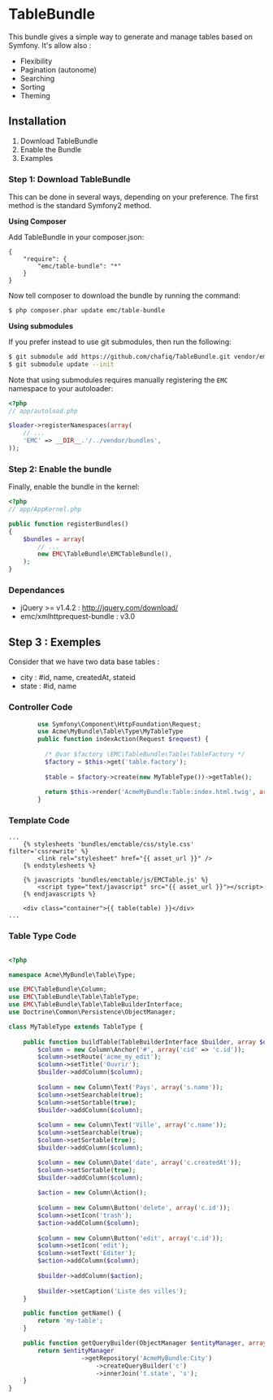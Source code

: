 # TableBundle

This bundle gives a simple way to generate and manage tables based on Symfony. It's allow also :
  - Flexibility
  - Pagination (autonome)
  - Searching
  - Sorting
  - Theming

## Installation

1. Download TableBundle
2. Enable the Bundle
3. Examples

### Step 1: Download TableBundle

This can be done in several ways, depending on your preference. The first method is the standard Symfony2 method.

**Using Composer**

Add TableBundle in your composer.json:

```
{
    "require": {
        "emc/table-bundle": "*"
    }
}
```

Now tell composer to download the bundle by running the command:

``` bash
$ php composer.phar update emc/table-bundle
```

**Using submodules**

If you prefer instead to use git submodules, then run the following:

``` bash
$ git submodule add https://github.com/chafiq/TableBundle.git vendor/emc/table-bundle/EMC/TableBundle/
$ git submodule update --init
```

Note that using submodules requires manually registering the `EMC` namespace to your autoloader:

``` php
<?php
// app/autoload.php

$loader->registerNamespaces(array(
    // ...
    'EMC' => __DIR__.'/../vendor/bundles',
));
```

### Step 2: Enable the bundle

Finally, enable the bundle in the kernel:

``` php
<?php
// app/AppKernel.php

public function registerBundles()
{
    $bundles = array(
        // ...
        new EMC\TableBundle\EMCTableBundle(),
    );
}
```

### Dependances

* jQuery >= v1.4.2 : http://jquery.com/download/
* emc/xmlhttprequest-bundle : v3.0

## Step 3 : Exemples

Consider that we have two data base tables :
  - city : #id, name, createdAt, stateid
  - state : #id, name

### Controller Code
``` php
        use Symfony\Component\HttpFoundation\Request;
        use Acme\MyBundle\Table\Type\MyTableType
        public function indexAction(Request $request) {
            
          /* @var $factory \EMC\TableBundle\Table\TableFactory */
          $factory = $this->get('table.factory');
          
          $table = $factory->create(new MyTableType())->getTable();
          
          return $this->render('AcmeMyBundle:Table:index.html.twig', array('table' => $table));
        }
```

### Template Code

``` twig			
...
    {% stylesheets 'bundles/emctable/css/style.css' filter='cssrewrite' %}
        <link rel="stylesheet" href="{{ asset_url }}" />
    {% endstylesheets %}

    {% javascripts 'bundles/emctable/js/EMCTable.js' %}
        <script type="text/javascript" src="{{ asset_url }}"></script>
    {% endjavascripts %}

    <div class="container">{{ table(table) }}</div>
...
```

### Table Type Code

``` php

<?php

namespace Acme\MyBundle\Table\Type;

use EMC\TableBundle\Column;
use EMC\TableBundle\Table\TableType;
use EMC\TableBundle\Table\TableBuilderInterface;
use Doctrine\Common\Persistence\ObjectManager;

class MyTableType extends TableType {
    
    public function buildTable(TableBuilderInterface $builder, array $options) {
        $column = new Column\Anchor('#', array('cid' => 'c.id'));
        $column->setRoute('acme_my_edit');
        $column->setTitle('Ouvrir');
        $builder->addColumn($column);
                
        $column = new Column\Text('Pays', array('s.name'));
        $column->setSearchable(true);
        $column->setSortable(true);
        $builder->addColumn($column);
        
        $column = new Column\Text('Ville', array('c.name'));
        $column->setSearchable(true);
        $column->setSortable(true);
        $builder->addColumn($column);

        $column = new Column\Date('date', array('c.createdAt'));
        $column->setSortable(true);
        $builder->addColumn($column);
        
        $action = new Column\Action();
        
        $column = new Column\Button('delete', array('c.id'));
        $column->setIcon('trash');
        $action->addColumn($column);
        
        $column = new Column\Button('edit', array('c.id'));
        $column->setIcon('edit');
        $column->setText('Editer');
        $action->addColumn($column);
        
        $builder->addColumn($action);
        
        $builder->setCaption('Liste des villes');
    }

    public function getName() {
        return 'my-table';
    }

    public function getQueryBuilder(ObjectManager $entityManager, array $options) {
        return $entityManager
                    ->getRepository('AcmeMyBundle:City')
                        ->createQueryBuilder('c')
                        ->innerJoin('t.state', 's');
    }
}

    
```
